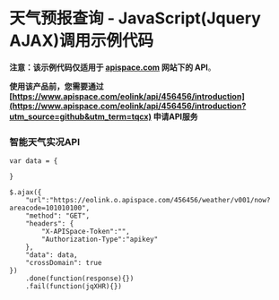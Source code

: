 # 天气预报查询 - JavaScript(Jquery AJAX)调用示例代码

**注意：该示例代码仅适用于 [apispace.com](https://www.apispace.com/?utm_source=github&utm_term=tqcx) 网站下的 API**。

**使用该产品前，您需要通过 [https://www.apispace.com/eolink/api/456456/introduction](https://www.apispace.com/eolink/api/456456/introduction?utm_source=github&utm_term=tqcx) 申请API服务**

### 智能天气实况API
```
var data = {

}

$.ajax({
    "url":"https://eolink.o.apispace.com/456456/weather/v001/now?areacode=101010100",
    "method": "GET",
    "headers": {
        "X-APISpace-Token":"",
        "Authorization-Type":"apikey"
    },
    "data": data,
    "crossDomain": true
})
    .done(function(response){})
    .fail(function(jqXHR){})

```
